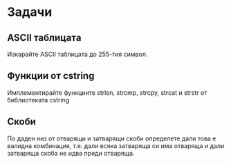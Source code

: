# Задачи
## ASCII таблицата
Изкарайте ASCII таблицата до 255-тия символ.

## Функции от cstring
Имплементирайте функциите strlen, strcmp, strcpy, strcat и strstr от библиотеката cstring

## Скоби
По даден низ от отварящи и затварящи скоби определете дали това е валидна комбинация, т.е. дали всяка затваряща си има отваряща и дали затваряща скоба не идва преди отваряща.
